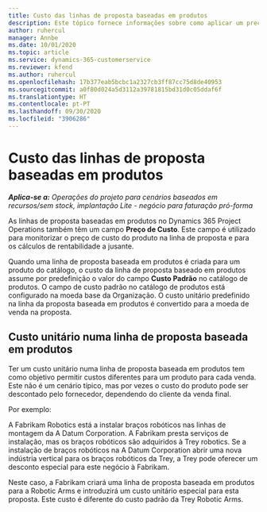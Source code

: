 ```yaml
---
title: Custo das linhas de proposta baseadas em produtos
description: Este tópico fornece informações sobre como aplicar um preço de custo a uma linha de proposta baseada em produtos.
author: ruhercul
manager: Annbe
ms.date: 10/01/2020
ms.topic: article
ms.service: dynamics-365-customerservice
ms.reviewer: kfend
ms.author: ruhercul
ms.openlocfilehash: 17b377eab5bcbc1a2327cb3ff87cc75d8de40953
ms.sourcegitcommit: a0f80d024a5d3112a39781815bd31d0c05ddaf6f
ms.translationtype: HT
ms.contentlocale: pt-PT
ms.lasthandoff: 09/30/2020
ms.locfileid: "3906286"
---
```

# <a name="costing-product-based-quote-lines"></a>Custo das linhas de proposta baseadas em produtos

_**Aplica-se a:** Operações do projeto para cenários baseados em recursos/sem stock, implantação Lite - negócio para faturação pró-forma_


As linhas de proposta baseadas em produtos no Dynamics 365 Project Operations também têm um campo **Preço de Custo**. Este campo é utilizado para monitorizar o preço de custo do produto na linha de proposta e para os cálculos de rentabilidade a jusante.

Quando uma linha de proposta baseada em produtos é criada para um produto do catálogo, o custo da linha de proposta baseado em produtos assume por predefinição o valor do campo **Custo Padrão** no catálogo de produtos. O campo de custo padrão no catálogo de produtos está configurado na moeda base da Organização. O custo unitário predefinido na linha da proposta baseada em produtos é convertido para a moeda de venda na proposta.

## <a name="unit-cost-on-a-product-based-quote-line"></a>Custo unitário numa linha de proposta baseada em produtos

Ter um custo unitário numa linha de proposta baseada em produtos tem como objetivo permitir custos diferentes para um produto para cada venda. Este não é um cenário típico, mas por vezes o custo do produto pode ser descontado pelo fornecedor, dependendo do cliente da venda final.

Por exemplo:

A Fabrikam Robotics está a instalar braços robóticos nas linhas de montagem da A Datum Corporation. A Fabrikam presta serviços de instalação, mas os braços robóticos são adquiridos à Trey robotics. Se a instalação de braços robóticos na A Datum Corporation abrir uma nova indústria vertical para os braços robóticos da Trey, a Trey pode oferecer um desconto especial para este negócio à Fabrikam.

Neste caso, a Fabrikam criará uma linha de proposta baseada em produtos para a Robotic Arms e introduzirá um custo unitário especial para esta proposta. Este custo é diferente do custo padrão da Trey Robotic Arms.
